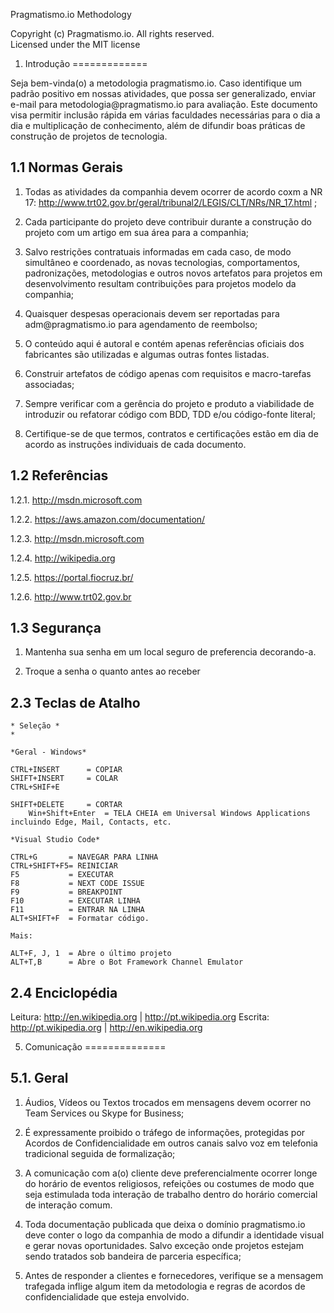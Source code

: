 Pragmatismo.io Methodology

Copyright (c) Pragmatismo.io. All rights reserved.                          
Licensed under the MIT license                                              


1. Introdução
=============

Seja bem-vinda(o) a metodologia pragmatismo.io. Caso identifique um padrão
positivo em nossas atividades, que possa ser generalizado, enviar e-mail para
metodologia\@pragmatismo.io para avaliação. Este documento visa permitir
inclusão rápida em várias faculdades necessárias para o dia a dia e 
multiplicação de conhecimento, além de difundir boas práticas de construção 
de projetos de tecnologia.

1.1 Normas Gerais
-----------------

1.  Todas as atividades da companhia devem ocorrer de acordo coxm a NR 17:
    http://www.trt02.gov.br/geral/tribunal2/LEGIS/CLT/NRs/NR_17.html ;

2.  Cada participante do projeto deve contribuir durante a construção do projeto
    com um artigo em sua área para a companhia;

3.  Salvo restrições contratuais informadas em cada caso, de modo simultâneo e
    coordenado, as novas tecnologias, comportamentos, padronizações,
    metodologias e outros novos artefatos para projetos em desenvolvimento
    resultam contribuições para projetos modelo da companhia;

4.  Quaisquer despesas operacionais devem ser reportadas para
    adm\@pragmatismo.io para agendamento de reembolso;

5.  O conteúdo aqui é autoral e contém apenas referências oficiais dos
    fabricantes são utilizadas e algumas outras fontes listadas.

6.  Construir artefatos de código apenas com requisitos e macro-tarefas
    associadas;

7.  Sempre verificar com a gerência do projeto e produto a viabilidade de
    introduzir ou refatorar código com BDD, TDD e/ou código-fonte literal;

8.  Certifique-se de que termos, contratos e certificações estão em dia de
    acordo as instruções individuais de cada documento.

1.2 Referências
---------------

1.2.1.  http://msdn.microsoft.com 

1.2.2.  https://aws.amazon.com/documentation/

1.2.3.  http://msdn.microsoft.com

1.2.4.  http://wikipedia.org

1.2.5.  https://portal.fiocruz.br/

1.2.6.  http://www.trt02.gov.br

1.3 Segurança
-------------

1.  Mantenha sua senha em um local seguro de preferencia decorando-a.

2.  Troque a senha o quanto antes ao receber


2.3 Teclas de Atalho
--------------------

~~~~~~~~~~~~~~~~~~~~~~~~~~~~~~~~~~~~~~~~~~~~~~~~~~~~~~~~~~~~~~~~~~~~~~~~~~~~~~~~
* Seleção *
* 

*Geral - Windows*

CTRL+INSERT      = COPIAR
SHIFT+INSERT     = COLAR
CTRL+SHIF+E

SHIFT+DELETE     = CORTAR
    Win+Shift+Enter  = TELA CHEIA em Universal Windows Applications incluindo Edge, Mail, Contacts, etc.

*Visual Studio Code*

CTRL+G       = NAVEGAR PARA LINHA
CTRL+SHIFT+F5= REINICIAR
F5           = EXECUTAR
F8           = NEXT CODE ISSUE
F9           = BREAKPOINT
F10          = EXECUTAR LINHA
F11          = ENTRAR NA LINHA
ALT+SHIFT+F  = Formatar código.

Mais:

ALT+F, J, 1  = Abre o último projeto
ALT+T,B      = Abre o Bot Framework Channel Emulator
~~~~~~~~~~~~~~~~~~~~~~~~~~~~~~~~~~~~~~~~~~~~~~~~~~~~~~~~~~~~~~~~~~~~~~~~~~~~~~~~

2.4 Enciclopédia
----------------

Leitura: http://en.wikipedia.org \| http://pt.wikipedia.org Escrita:
http://pt.wikipedia.org \| http://en.wikipedia.org


5. Comunicação
==============

5.1. Geral
----------

1.  Áudios, Vídeos ou Textos trocados em mensagens devem ocorrer no Team
    Services ou Skype for Business;

2.  É expressamente proibido o tráfego de informações, protegidas por Acordos de
    Confidencialidade em outros canais salvo voz em telefonia tradicional
    seguida de formalização;

3.  A comunicação com a(o) cliente deve preferencialmente ocorrer longe do
    horário de eventos religiosos, refeições ou costumes
	de modo que seja estimulada toda interação de trabalho dentro do horário 
	comercial de interação comum.

4.  Toda documentação publicada que deixa o domínio pragmatismo.io deve conter o
    logo da companhia de modo a difundir a identidade visual e gerar novas
    oportunidades. Salvo exceção onde projetos estejam sendo tratados sob
    bandeira de parceria específica;

5.  Antes de responder a clientes e fornecedores, verifique se a mensagem
    trafegada inflige algum item da metodologia e regras de acordos de
    confidencialidade que esteja envolvido.
